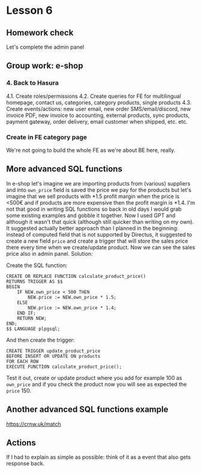 # Lesson 6

## Homework check

Let's complete the admin panel

## Group work: e-shop

### 4. Back to Hasura

4.1. Create roles/permissions
4.2. Create queries for FE for multilingual homepage, contact us, categories, category products, single products
4.3. Create events/actions: new user email, new order SMS/email/discord, new invoice PDF, new invoice to accounting, external products, sync products, payment gateway, order delivery, email customer when shipped, etc. etc.

### Create in FE category page

We're not going to build the whole FE as we're about BE here, really.

## More advanced SQL functions

In e-shop let's imagine we are importing products from (various) suppliers and into `own_price` field is saved the price we pay for the products but let's imagine that we sell products with *1.5 profit margin when the price is <500€ and if products are more expensive then the profit margin is *1.4. I'm not that good in writing SQL functions so back in old days I would grab some existing examples and gobble it together. Now I used GPT and although it wasn't that quick (although still quicker than writing on my own). It suggested actually better approach than I planned in the beginning: instead of computed field that is not supported by Directus, it suggested to create a new field `price` and create a trigger that will store the sales price there every time when we create/update product. Now we can see the sales price also in admin panel. Solution:

Create the SQL function:
```
CREATE OR REPLACE FUNCTION calculate_product_price()
RETURNS TRIGGER AS $$
BEGIN
    IF NEW.own_price < 500 THEN
        NEW.price := NEW.own_price * 1.5;
    ELSE
        NEW.price := NEW.own_price * 1.4;
    END IF;
    RETURN NEW;
END;
$$ LANGUAGE plpgsql;

```

And then create the trigger:
```
CREATE TRIGGER update_product_price
BEFORE INSERT OR UPDATE ON products
FOR EACH ROW
EXECUTE FUNCTION calculate_product_price();
```

Test it out, create or update product where you add for example 100 as `own_price` and if you check the product now you will see as expected the `price` 150.

## Another advanced SQL functions example

https://crnw.uk/match

## Actions

If I had to explain as simple as possible: think of it as a event that also gets response back.